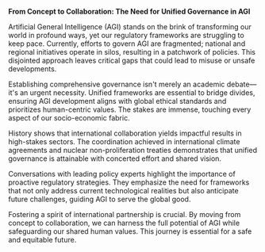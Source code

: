 **From Concept to Collaboration: The Need for Unified Governance in AGI**

Artificial General Intelligence (AGI) stands on the brink of transforming our world in profound ways, yet our regulatory frameworks are struggling to keep pace. Currently, efforts to govern AGI are fragmented; national and regional initiatives operate in silos, resulting in a patchwork of policies. This disjointed approach leaves critical gaps that could lead to misuse or unsafe developments.

Establishing comprehensive governance isn't merely an academic debate—it's an urgent necessity. Unified frameworks are essential to bridge divides, ensuring AGI development aligns with global ethical standards and prioritizes human-centric values. The stakes are immense, touching every aspect of our socio-economic fabric.

History shows that international collaboration yields impactful results in high-stakes sectors. The coordination achieved in international climate agreements and nuclear non-proliferation treaties demonstrates that unified governance is attainable with concerted effort and shared vision.

Conversations with leading policy experts highlight the importance of proactive regulatory strategies. They emphasize the need for frameworks that not only address current technological realities but also anticipate future challenges, guiding AGI to serve the global good.

Fostering a spirit of international partnership is crucial. By moving from concept to collaboration, we can harness the full potential of AGI while safeguarding our shared human values. This journey is essential for a safe and equitable future.